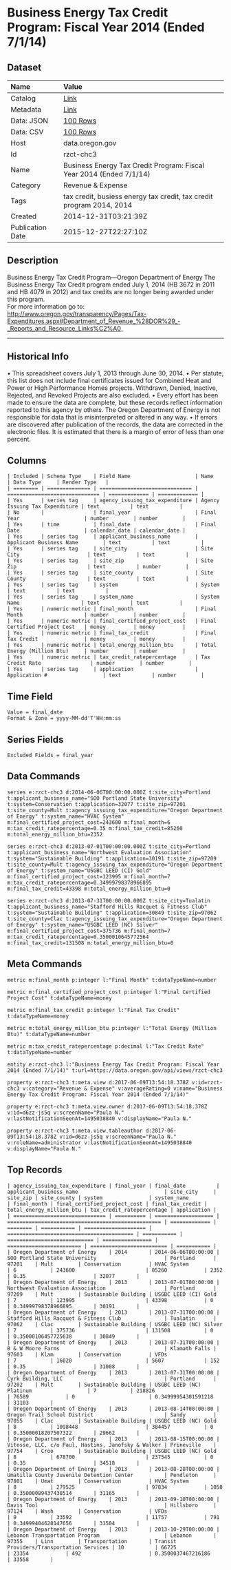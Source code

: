# Business Energy Tax Credit Program: Fiscal Year 2014 (Ended 7/1/14)

## Dataset

| Name | Value |
| :--- | :---- |
| Catalog | [Link](https://catalog.data.gov/dataset/business-energy-tax-credit-program-fiscal-year-2014-0e49c) |
| Metadata | [Link](https://data.oregon.gov/api/views/rzct-chc3) |
| Data: JSON | [100 Rows](https://data.oregon.gov/api/views/rzct-chc3/rows.json?max_rows=100) |
| Data: CSV | [100 Rows](https://data.oregon.gov/api/views/rzct-chc3/rows.csv?max_rows=100) |
| Host | data.oregon.gov |
| Id | rzct-chc3 |
| Name | Business Energy Tax Credit Program: Fiscal Year 2014 (Ended 7/1/14) |
| Category | Revenue & Expense |
| Tags | tax credit, busiess energy tax credit, tax credit program 2014, 2014 |
| Created | 2014-12-31T03:21:39Z |
| Publication Date | 2015-12-27T22:27:10Z |

## Description

Business Energy Tax Credit Program—Oregon Department of Energy  The Business Energy Tax Credit program ended July 1, 2014  (HB 3672 in 2011 and HB 4079 in 2012) and tax credits are no longer being awarded under this program.  
For more information go to: http://www.oregon.gov/transparency/Pages/Tax-Expenditures.aspx#Department_of_Revenue_%28DOR%29_-_Reports_and_Resource_Links%C2%A0_

------------------
Historical Info
--------------------
•	This spreadsheet covers July 1, 2013 through June 30, 2014.
•	Per statute, this list does not include final certificates issued for Combined Heat and Power or High Performance Homes projects. Withdrawn, Denied, Inactive, Rejected, and Revoked Projects are also excluded.
•	Every effort has been made to ensure the data are complete, but these records reflect information reported to this agency by others. The Oregon Department of Energy is not responsible for data that is misinterpreted or altered in any way.
•	If errors are discovered after publication of the records, the data are corrected in the electronic files.  It is estimated that there is a margin of error of less than one percent.

## Columns

```ls
| Included | Schema Type    | Field Name                     | Name                           | Data Type     | Render Type   |
| ======== | ============== | ============================== | ============================== | ============= | ============= |
| Yes      | series tag     | agency_issuing_tax_expenditure | Agency Issuing Tax Expenditure | text          | text          |
| No       |                | final_year                     | Final Year                     | number        | number        |
| Yes      | time           | final_date                     | Final Date                     | calendar_date | calendar_date |
| Yes      | series tag     | applicant_business_name        | Applicant Business Name        | text          | text          |
| Yes      | series tag     | site_city                      | Site City                      | text          | text          |
| Yes      | series tag     | site_zip                       | Site Zip                       | text          | number        |
| Yes      | series tag     | site_county                    | Site County                    | text          | text          |
| Yes      | series tag     | system                         | System                         | text          | text          |
| Yes      | series tag     | system_name                    | System Name                    | text          | text          |
| Yes      | numeric metric | final_month                    | Final Month                    | number        | number        |
| Yes      | numeric metric | final_certified_project_cost   | Final Certified Project Cost   | money         | money         |
| Yes      | numeric metric | final_tax_credit               | Final Tax Credit               | money         | money         |
| Yes      | numeric metric | total_energy_million_btu       | Total Energy (Million Btu)     | number        | number        |
| Yes      | numeric metric | tax_credit_ratepercentage      | Tax Credit Rate                | number        | number        |
| Yes      | series tag     | application                    | Application #                  | text          | number        |
```

## Time Field

```ls
Value = final_date
Format & Zone = yyyy-MM-dd'T'HH:mm:ss
```

## Series Fields

```ls
Excluded Fields = final_year
```

## Data Commands

```ls
series e:rzct-chc3 d:2014-06-06T00:00:00.000Z t:site_city=Portland t:applicant_business_name="SOO Portland State University" t:system=Conservation t:application=32077 t:site_zip=97201 t:site_county=Mult t:agency_issuing_tax_expenditure="Oregon Department of Energy" t:system_name="HVAC System" m:final_certified_project_cost=243600 m:final_month=6 m:tax_credit_ratepercentage=0.35 m:final_tax_credit=85260 m:total_energy_million_btu=2352

series e:rzct-chc3 d:2013-07-01T00:00:00.000Z t:site_city=Portland t:applicant_business_name="Northwest Evaluation Association" t:system="Sustainable Building" t:application=30191 t:site_zip=97209 t:site_county=Mult t:agency_issuing_tax_expenditure="Oregon Department of Energy" t:system_name="USGBC LEED (CI) Gold" m:final_certified_project_cost=123995 m:final_month=7 m:tax_credit_ratepercentage=0.34999798378966895 m:final_tax_credit=43398 m:total_energy_million_btu=0

series e:rzct-chc3 d:2013-07-31T00:00:00.000Z t:site_city=Tualatin t:applicant_business_name="Stafford Hills Racquet & Fitness Club" t:system="Sustainable Building" t:application=30849 t:site_zip=97062 t:site_county=Clac t:agency_issuing_tax_expenditure="Oregon Department of Energy" t:system_name="USGBC LEED (NC) Silver" m:final_certified_project_cost=375736 m:final_month=7 m:tax_credit_ratepercentage=0.3500010645772564 m:final_tax_credit=131508 m:total_energy_million_btu=0
```

## Meta Commands

```ls
metric m:final_month p:integer l:"Final Month" t:dataTypeName=number

metric m:final_certified_project_cost p:integer l:"Final Certified Project Cost" t:dataTypeName=money

metric m:final_tax_credit p:integer l:"Final Tax Credit" t:dataTypeName=money

metric m:total_energy_million_btu p:integer l:"Total Energy (Million Btu)" t:dataTypeName=number

metric m:tax_credit_ratepercentage p:decimal l:"Tax Credit Rate" t:dataTypeName=number

entity e:rzct-chc3 l:"Business Energy Tax Credit Program: Fiscal Year 2014 (Ended 7/1/14)" t:url=https://data.oregon.gov/api/views/rzct-chc3

property e:rzct-chc3 t:meta.view d:2017-06-09T13:54:18.378Z v:id=rzct-chc3 v:category="Revenue & Expense" v:averageRating=0 v:name="Business Energy Tax Credit Program: Fiscal Year 2014 (Ended 7/1/14)"

property e:rzct-chc3 t:meta.view.owner d:2017-06-09T13:54:18.378Z v:id=d6zz-js5q v:screenName="Paula N." v:lastNotificationSeenAt=1495038840 v:displayName="Paula N."

property e:rzct-chc3 t:meta.view.tableauthor d:2017-06-09T13:54:18.378Z v:id=d6zz-js5q v:screenName="Paula N." v:roleName=administrator v:lastNotificationSeenAt=1495038840 v:displayName="Paula N."
```

## Top Records

```ls
| agency_issuing_tax_expenditure | final_year | final_date          | applicant_business_name                            | site_city     | site_zip | site_county | system               | system_name                               | final_month | final_certified_project_cost | final_tax_credit | total_energy_million_btu | tax_credit_ratepercentage | application | 
| ============================== | ========== | =================== | ================================================== | ============= | ======== | =========== | ==================== | ========================================= | =========== | ============================ | ================ | ======================== | ========================= | =========== | 
| Oregon Department of Energy    | 2014       | 2014-06-06T00:00:00 | SOO Portland State University                      | Portland      | 97201    | Mult        | Conservation         | HVAC System                               | 6           | 243600                       | 85260            | 2352                     | 0.35                      | 32077       | 
| Oregon Department of Energy    | 2013       | 2013-07-01T00:00:00 | Northwest Evaluation Association                   | Portland      | 97209    | Mult        | Sustainable Building | USGBC LEED (CI) Gold                      | 7           | 123995                       | 43398            | 0                        | 0.34999798378966895       | 30191       | 
| Oregon Department of Energy    | 2013       | 2013-07-31T00:00:00 | Stafford Hills Racquet & Fitness Club              | Tualatin      | 97062    | Clac        | Sustainable Building | USGBC LEED (NC) Silver                    | 7           | 375736                       | 131508           | 0                        | 0.35000106457725638       | 30849       | 
| Oregon Department of Energy    | 2013       | 2013-07-31T00:00:00 | B & W Moore Farms                                  | Klamath Falls | 97603    | Klam        | Conservation         | VFDs                                      | 7           | 16020                        | 5607             | 152                      | 0.35                      | 31008       | 
| Oregon Department of Energy    | 2013       | 2013-07-31T00:00:00 | Cyrk Building, LLC                                 | Portland      | 97202    | Mult        | Sustainable Building | USGBC LEED (NC) Platinum                  | 7           | 218826                       | 76589            | 0                        | 0.34999954301591218       | 31103       | 
| Oregon Department of Energy    | 2013       | 2013-08-14T00:00:00 | Oregon Trail School District                       | Sandy         | 97055    | Clac        | Sustainable Building | USGBC LEED (NC) Gold                      | 8           | 1098448                      | 384457           | 0                        | 0.35000018207507322       | 29662       | 
| Oregon Department of Energy    | 2013       | 2013-08-15T00:00:00 | Vitesse, LLC. c/o Paul, Hastins, Janofsky & Walker | Prineville    | 97754    | Croo        | Sustainable Building | USGBC LEED (NC) Gold                      | 8           | 678700                       | 237545           | 0                        | 0.35                      | 34518       | 
| Oregon Department of Energy    | 2013       | 2013-08-28T00:00:00 | Umatilla County Juvenile Detention Center          | Pendleton     | 97801    | Umat        | Conservation         | HVAC System                               | 8           | 279525                       | 97834            | 1058                     | 0.35000089437438514       | 31165       | 
| Oregon Department of Energy    | 2013       | 2013-09-10T00:00:00 | Davis Tool                                         | Hillsboro     | 97124    | Wash        | Conservation         | VFDs                                      | 9           | 33592                        | 11757            | 791                      | 0.34999404620147656       | 31504       | 
| Oregon Department of Energy    | 2013       | 2013-10-29T00:00:00 | Lebanon Transportation Program                     | Lebanon       | 97355    | Linn        | Transportation       | Transit Providers/Transportation Services | 10          | 66725                        | 23354            | 492                      | 0.3500037467216186        | 33558       | 
```